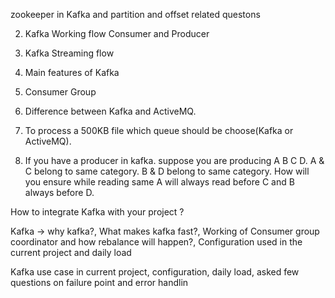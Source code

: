 zookeeper in Kafka and partition and offset related questons

2. Kafka Working flow Consumer and Producer
3. Kafka Streaming flow

6. Main features of Kafka

7. Consumer Group

8. Difference between Kafka and ActiveMQ.
5. To process a 500KB file which queue should be choose(Kafka or ActiveMQ).

6. If you have a producer in kafka. suppose you are producing A B C D. A & C belong to same category. B & D belong to same category.
   How will you ensure while reading same A will always read before C and B always before D.

How to integrate Kafka with your project ?

Kafka -> why kafka?, What makes kafka fast?, Working of Consumer group coordinator and how
rebalance will happen?, Configuration used in the current project and daily load

Kafka use case in current project, configuration, daily load, asked few questions on failure point and
error handlin

